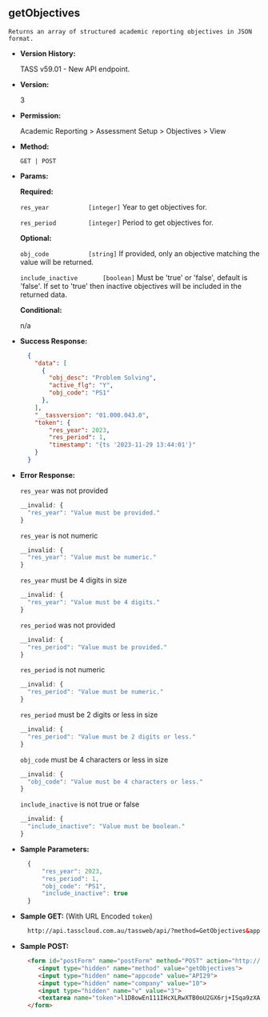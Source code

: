 **getObjectives**
----
	Returns an array of structured academic reporting objectives in JSON format.

* **Version History:**

  TASS v59.01 - New API endpoint.

* **Version:**

	3

* **Permission:**

  Academic Reporting > Assessment Setup > Objectives > View

* **Method:**

	`GET | POST`

*  **Params:**

	**Required:**

	`res_year			[integer]`		Year to get objectives for.
	
	`res_period			[integer]`		Period to get objectives for.

	**Optional:**

	`obj_code			[string]`		If provided, only an objective matching the value will be returned.
	
	`include_inactive		[boolean]`		Must be 'true' or 'false', default is 'false'. If set to 'true' then inactive objectives will be included in the returned data.

	**Conditional:**

	n/a

* **Success Response:**
    ```json
      {
        "data": [
          {
            "obj_desc": "Problem Solving",
            "active_flg": "Y",
            "obj_code": "PS1"
		  },
        ],
        "__tassversion": "01.000.043.0",
        "token": {
			"res_year": 2023,
			"res_period": 1,
			"timestamp": "{ts '2023-11-29 13:44:01'}"
        }
      }
    ```
 
* **Error Response:**

    `res_year` was not provided
    ```javascript
    __invalid: {
      "res_year": "Value must be provided."
    }
    ```

    `res_year` is not numeric
    ```javascript
    __invalid: {
      "res_year": "Value must be numeric."
    }
    ```

    `res_year` must be 4 digits in size
    ```javascript
    __invalid: {
      "res_year": "Value must be 4 digits."
    }
    ```

    `res_period` was not provided
    ```javascript
    __invalid: {
      "res_period": "Value must be provided."
    }
    ```

    `res_period` is not numeric
    ```javascript
    __invalid: {
      "res_period": "Value must be numeric."
    }
    ```

    `res_period` must be 2 digits or less in size
    ```javascript
    __invalid: {
      "res_period": "Value must be 2 digits or less."
    }
    ```
	
    `obj_code` must be 4 characters or less in size
    ```javascript
    __invalid: {
      "obj_code": "Value must be 4 characters or less."
    }
    ```
    
    `include_inactive` is not true or false
    ```javascript
    __invalid: {
      "include_inactive": "Value must be boolean."
    }
    ```
    
* **Sample Parameters:**

  ```javascript
	{
		"res_year": 2023, 
		"res_period": 1,
		"obj_code": "PS1",
		"include_inactive": true
	}
  ```

* **Sample GET:** (With URL Encoded `token`)

  ```HTML
    http://api.tasscloud.com.au/tassweb/api/?method=GetObjectives&appcode=API29&company=10&v=2&token=l1D8owEn111IHcXLRwXTB0oU2GX6rj%2BISqa9zXA8We1Gqx9%2Fzb%2BcbVFartivsDN%2FxGgAIIjtABAYfzYPqTCpLf3gb0nW3h%2FTrPFLMhAdNcVvHD0Gz4FkRj5jRAD1aAGQ
  ```
  
* **Sample POST:**

  ```HTML
    <form id="postForm" name="postForm" method="POST" action="http://api.tasscloud.com.au/tassweb/api/">
       <input type="hidden" name="method" value="getObjectives">
       <input type="hidden" name="appcode" value="API29">
       <input type="hidden" name="company" value="10">
       <input type="hidden" name="v" value="3">
       <textarea name="token">l1D8owEn111IHcXLRwXTB0oU2GX6rj+ISqa9zXA8We1Gqx9/zb+cbVFartivsDN/xGgAIIjtABAYfzYPqTCpLf3gb0nW3h/TrPFLMhAdNcVvHD0Gz4FkRj5jRAD1aAGQ</textarea>
    </form>
  ```
